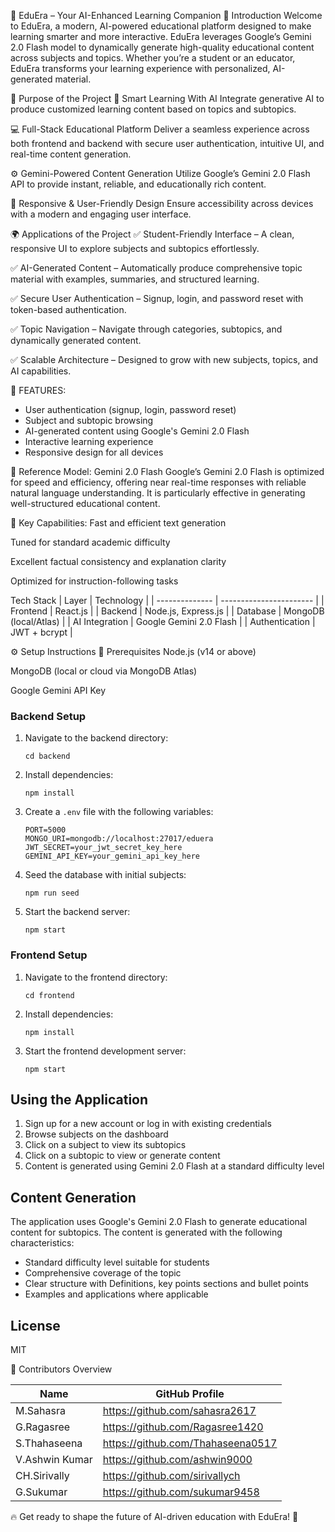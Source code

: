 🚀 EduEra – Your AI-Enhanced Learning Companion
📌 Introduction
Welcome to EduEra, a modern, AI-powered educational platform designed to make learning smarter and more interactive. EduEra leverages Google’s Gemini 2.0 Flash model to dynamically generate high-quality educational content across subjects and topics. Whether you’re a student or an educator, EduEra transforms your learning experience with personalized, AI-generated material.

🎯 Purpose of the Project
🌟 Smart Learning With AI
Integrate generative AI to produce customized learning content based on topics and subtopics.

💻 Full-Stack Educational Platform
Deliver a seamless experience across both frontend and backend with secure user authentication, intuitive UI, and real-time content generation.

⚙️ Gemini-Powered Content Generation
Utilize Google’s Gemini 2.0 Flash API to provide instant, reliable, and educationally rich content.

📱 Responsive & User-Friendly Design
Ensure accessibility across devices with a modern and engaging user interface.

🌍 Applications of the Project
✅ Student-Friendly Interface – A clean, responsive UI to explore subjects and subtopics effortlessly.

✅ AI-Generated Content – Automatically produce comprehensive topic material with examples, summaries, and structured learning.

✅ Secure User Authentication – Signup, login, and password reset with token-based authentication.

✅ Topic Navigation – Navigate through categories, subtopics, and dynamically generated content.

✅ Scalable Architecture – Designed to grow with new subjects, topics, and AI capabilities.

🔁 FEATURES:
- User authentication (signup, login, password reset)
- Subject and subtopic browsing
- AI-generated content using Google's Gemini 2.0 Flash
- Interactive learning experience
- Responsive design for all devices

🔬 Reference Model: Gemini 2.0 Flash
Google’s Gemini 2.0 Flash is optimized for speed and efficiency, offering near real-time responses with reliable natural language understanding. It is particularly effective in generating well-structured educational content.

🧠 Key Capabilities:
Fast and efficient text generation

Tuned for standard academic difficulty

Excellent factual consistency and explanation clarity

Optimized for instruction-following tasks

 Tech Stack
| Layer          | Technology              |
| -------------- | ----------------------- |
| Frontend       | React.js                |
| Backend        | Node.js, Express.js     |
| Database       | MongoDB (local/Atlas)   |
| AI Integration | Google Gemini 2.0 Flash |
| Authentication | JWT + bcrypt            |

⚙️ Setup Instructions
🔧 Prerequisites
Node.js (v14 or above)

MongoDB (local or cloud via MongoDB Atlas)

Google Gemini API Key


### Backend Setup

1. Navigate to the backend directory:
   ```
   cd backend
   ```

2. Install dependencies:
   ```
   npm install
   ```

3. Create a `.env` file with the following variables:
   ```
   PORT=5000
   MONGO_URI=mongodb://localhost:27017/eduera
   JWT_SECRET=your_jwt_secret_key_here
   GEMINI_API_KEY=your_gemini_api_key_here
   ```

4. Seed the database with initial subjects:
   ```
   npm run seed
   ```

5. Start the backend server:
   ```
   npm start
   ```

### Frontend Setup

1. Navigate to the frontend directory:
   ```
   cd frontend
   ```

2. Install dependencies:
   ```
   npm install
   ```

3. Start the frontend development server:
   ```
   npm start
   ```

## Using the Application

1. Sign up for a new account or log in with existing credentials
2. Browse subjects on the dashboard
3. Click on a subject to view its subtopics
4. Click on a subtopic to view or generate content
5. Content is generated using Gemini 2.0 Flash at a standard difficulty level

## Content Generation

The application uses Google's Gemini 2.0 Flash to generate educational content for subtopics. The content is generated with the following characteristics:

- Standard difficulty level suitable for students
- Comprehensive coverage of the topic
- Clear structure with Definitions, key points sections and bullet points
- Examples and applications where applicable


## License

MIT 

👥 Contributors Overview

| Name                  | GitHub Profile                                            | 
| --------------------- | --------------------------------------------------------- | 
| M.Sahasra             | https://github.com/sahasra2617                            | 
| G.Ragasree            | https://github.com/Ragasree1420                           | 
| S.Thahaseena          | https://github.com/Thahaseena0517                         | 
| V.Ashwin Kumar        | https://github.com/ashwin9000                             |
| CH.Sirivally          | https://github.com/sirivallych                            | 
| G.Sukumar             | https://github.com/sukumar9458                            | 


🔥 Get ready to shape the future of AI-driven education with EduEra! 🚀
